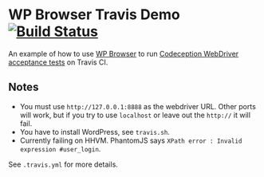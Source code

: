 # WP Browser Travis Demo [![Build Status](https://travis-ci.org/JDGrimes/wp-browser-travis-demo.svg?branch=master)](https://travis-ci.org/JDGrimes/wp-browser-travis-demo)

An example of how to use [WP Browser](https://github.com/lucatume/wp-browser) to run [Codeception WebDriver acceptance tests](http://codeception.com/docs/03-AcceptanceTests) on Travis CI.

## Notes

- You must use `http://127.0.0.1:8888` as the webdriver URL. Other ports will work, but if you try to use `localhost` or leave out the `http://` it will fail.
- You have to install WordPress, see `travis.sh`.
- Currently failing on HHVM. PhantomJS says `XPath error : Invalid expression #user_login`.

See `.travis.yml` for more details.
